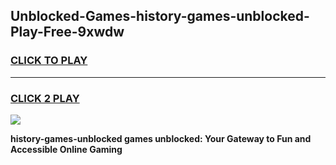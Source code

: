 
## Unblocked-Games-history-games-unblocked-Play-Free-9xwdw
<h3>
<a href="https://premium76.site?title=history-games-unblocked&ref=23A">CLICK TO PLAY</a></h3>
<hr>

<h3>
<a href="https://premium76.site?title=history-games-unblocked&ref=23A">CLICK 2 PLAY</a>
  
</h3>

<a href="https://premium76.site?title=history-games-unblocked&ref=23A"><img src="https://clearcache.store/games.png"></a>


**history-games-unblocked games unblocked: Your Gateway to Fun and Accessible Online Gaming**

